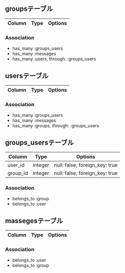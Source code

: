 ## groupsテーブル
|Column|Type|Options|
|------|----|-------|

### Association
- has_many :groups_users
- has_many :messages
- has_many :users, through: :groups_users


## usersテーブル
|Column|Type|Options|
|------|----|-------|

### Association
- has_many :groups_users
- has_many :messages
- has_many :groups, through: :groups_users


## groups_usersテーブル
|Column|Type|Options|
|------|----|-------|
|user_id|integer|null: false, foreign_key: true|
|group_id|integer|null: false, foreign_key: true|
<!-- 外部キー制約 -->
### Association
- belongs_to :group
- belongs_to :user


## massegesテーブル
|Column|Type|Options|
|------|----|-------|

### Association
- belongs_to :user
- belongs_to :group
